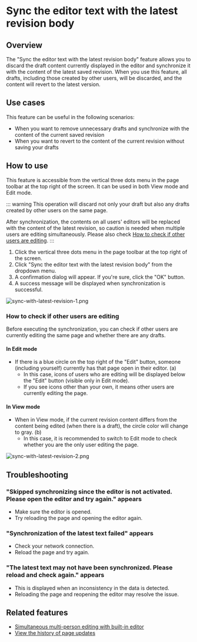 # Sync the editor text with the latest revision body

## Overview

The "Sync the editor text with the latest revision body" feature allows you to discard the draft content currently displayed in the editor and synchronize it with the content of the latest saved revision. When you use this feature, all drafts, including those created by other users, will be discarded, and the content will revert to the latest version.

## Use cases

This feature can be useful in the following scenarios:

- When you want to remove unnecessary drafts and synchronize with the content of the current saved revision
- When you want to revert to the content of the current revision without saving your drafts

## How to use

This feature is accessible from the vertical three dots menu in the page toolbar at the top right of the screen. It can be used in both View mode and Edit mode.

::: warning
This operation will discard not only your draft but also any drafts created by other users on the same page.

After synchronization, the contents on all users' editors will be replaced with the content of the latest revision, so caution is needed when multiple users are editing simultaneously. Please also check [How to check if other users are editing](/en/guide/features/sync-the-editor-text-with-the-latest-revision-body.html#how-to-check-if-other-users-are-editing).
:::

1. Click the vertical three dots menu in the page toolbar at the top right of the screen.
2. Click "Sync the editor text with the latest revision body" from the dropdown menu.
3. A confirmation dialog will appear. If you're sure, click the "OK" button.
4. A success message will be displayed when synchronization is successful.

<img :src="$withBase('/assets/images/en/sync-with-latest-revision-1.png')" alt="sync-with-latest-revision-1.png">

### How to check if other users are editing

Before executing the synchronization, you can check if other users are currently editing the same page and whether there are any drafts.

#### In Edit mode

- If there is a blue circle on the top right of the "Edit" button, someone (including yourself) currently has that page open in their editor. (a)
  - In this case, icons of users who are editing will be displayed below the "Edit" button (visible only in Edit mode).
  - If you see icons other than your own, it means other users are currently editing the page.

#### In View mode

- When in View mode, if the current revision content differs from the content being edited (when there is a draft), the circle color will change to gray. (b)
  - In this case, it is recommended to switch to Edit mode to check whether you are the only user editing the page.

<img :src="$withBase('/assets/images/en/sync-with-latest-revision-2.png')" alt="sync-with-latest-revision-2.png">

## Troubleshooting

### "Skipped synchronizing since the editor is not activated. Please open the editor and try again." appears

- Make sure the editor is opened.
- Try reloading the page and opening the editor again.

### "Synchronization of the latest text failed" appears

- Check your network connection.
- Reload the page and try again.

### "The latest text may not have been synchronized. Please reload and check again." appears

- This is displayed when an inconsistency in the data is detected.
- Reloading the page and reopening the editor may resolve the issue.

## Related features

- [Simultaneous multi-person editing with built-in editor](/en/guide/features/built-in-editor.html)
- [View the history of page updates](/en/guide/features/history.html)
